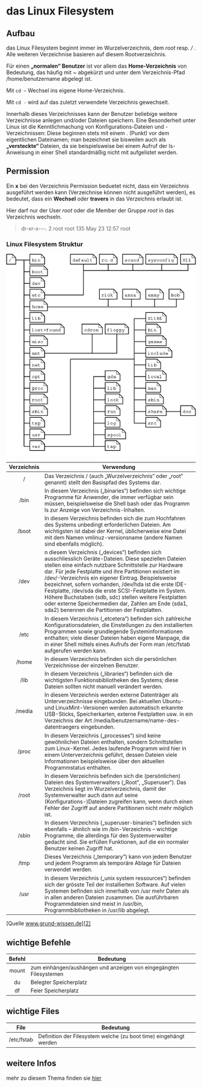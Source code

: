 [1]: https://www.tuxcademy.org/download/de/lxk1/lxk1-de-manual.pdf#chapter.272
[2]: https://www.grund-wissen.de/linux/linux-dateisystem.html
# das Linux Filesystem

## Aufbau

das Linux Filesystem beginnt immer im Wurzelverzeichnis, dem *root* resp. */* . Alle weiteren
Verzeichnise basieren auf diesem Rootverzeichnis.

Für einen **„normalen“ Benutzer** ist vor allem das **Home-Verzeichnis** von Bedeutung, das häufig mit ~ abgekürzt und unter dem Verzeichnis-Pfad /home/benutzername abgelegt ist.

Mit `cd ~` Wechsel ins eigene Home-Verzeichnis.

Mit `cd -` wird auf das zuletzt verwendete Verzeichnis gewechselt.

Innerhalb dieses Verzeichnisses kann der Benutzer beliebige weitere Verzeichnisse anlegen und/oder Dateien speichern. Eine Besonderheit unter Linux ist die Kenntlichmachung von Konfigurations-Dateien und -Verzeichnissen: Diese beginnen stets mit einem . (Punkt) vor dem eigentlichen Dateinamen; man bezeichnet sie bisweilen auch als **„versteckte“** Dateien, da sie beispielsweise bei einem Aufruf der ls-Anweisung in einer Shell standardmäßig nicht mit aufgelistet werden.

## Permission
Ein **x** bei den Verzeichnis Permission beduetet nicht, dass ein Verzeichnis ausgeführt werden kann (Verzeichnise können nicht ausgeführt werden), es bedeutet, dass ein **Wechsel** oder **travers** in das Verzeichnis erlaubt ist.

Hier darf nur der User *root* oder die Member der Gruppe *root* in das Verzeichnis wechseln.
> dr-xr-x---.   2 root root  135 May 23 12:57 root

### Linux Filesystem Struktur
![Image](../../images/linux-file-structure.png)

|Verzeichnis|Verwendung|
|:--:|--|
|/|Das Verzeichnis / (auch „Wurzelverzeichnis“ oder „root“ genannt) stellt den Basispfad des Systems dar.|
|/bin| In diesem Verzeichnis („binaries“) befinden sich wichtige Programme für Anwender, die immer verfügbar sein müssen, beispielsweise die Shell bash oder das Programm ls zur Anzeige von Verzeichnis-Inhalten.|
|/boot|In diesem Verzeichnis befinden sich die zum Hochfahren des Systems unbedingt erforderlichen Dateien. Am wichtigsten ist dabei der Kernel, üblicherweise eine Datei mit dem Namen vmlinuz-versionsname (andere Namen sind ebenfalls möglich).|
|/dev|n diesem Verzeichnis („devices“) befinden sich ausschliesslich Geräte-Dateien. Diese speziellen Dateien stellen eine einfach nutzbare Schnittstelle zur Hardware dar. Für jede Festplatte und ihre Partitionen existiert im /dev/-Verzeichnis ein eigener Eintrag. Beispielsweise bezeichnet, sofern vorhanden, /dev/hda ist die erste IDE-Festplatte, /dev/sda die erste SCSI-Festplatte im System. Höhere Buchstaben (sdb, sdc) stellen weitere Festplatten oder externe Speichermedien dar, Zahlen am Ende (sda1, sda2) benennen die Partitionen der Festplatten. |
|/etc|In diesem Verzeichnis („etcetera“) befinden sich zahlreiche Konfigurationsdateien, die Einstellungen zu den installierten Programmen sowie grundlegende Systeminformationen enthalten; viele dieser Dateien haben eigene Manpage, die in einer Shell mittels eines Aufrufs der Form man /etc/fstab aufgerufen werden kann.|
|/home|In diesem Verzeichnis befinden sich die persönlichen Verzeichnisse der einzelnen Benutzer.|
|/lib|In diesem Verzeichnis („libraries“) befinden sich die wichtigsten Funktionsbibliotheken des Systems; diese Dateien sollten nicht manuell verändert werden.|
|/media|In diesem Verzeichnis werden externe Datenträger als Unterverzeichnisse eingebunden. Bei aktuellen Ubuntu- und LinuxMint-Versionen werden automatisch erkannte USB-Sticks, Speicherkarten, externe Festplatten usw. in ein Verzeichnis der Art /media/benutzername/name-des-datentraegers eingebunden.|
|/proc|In diesem Verzeichnis („processes“) sind keine gewöhnlichen Dateien enthalten, sondern Schnittstellen zum Linux-Kernel. Jedes laufende Programm wird hier in einem Unterverzeichnis geführt, dessen Dateien viele Informationen beispielsweise über den aktuellen Programmstatus enthalten.|
|/root|In diesem Verzeichnis befinden sich die (persönlichen) Dateien des Systemverwalters („Root“, „Superuser“). Das Verzeichnis liegt im Wurzelverzeichnis, damit der Systemverwalter auch dann auf seine (Konfigurations-)Dateien zugreifen kann, wenn durch einen Fehler der Zugriff auf andere Partitionen nicht mehr möglich ist. |
|/sbin|In diesem Verzeichnis („superuser-binaries“) befinden sich ebenfalls – ähnlich wie im /bin-Verzeichnis – wichtige Programme, die allerdings für den Systemverwalter gedacht sind. Sie erfüllen Funktionen, auf die ein normaler Benutzer keinen Zugriff hat.|
|/tmp|Dieses Verzeichnis („temporary“) kann von jedem Benutzer und jedem Programm als temporäre Ablage für Dateien verwendet werden.|
|/usr|In diesem Verzeichnis („unix system ressources“) befinden sich der grösste Teil der installierten Software. Auf vielen Systemen befinden sich innerhalb von /usr mehr Daten als in allen anderen Dateien zusammen. Die ausführbaren Programmdateien sind meist in /usr/bin, Programmbibliotheken in /usr/lib abgelegt.|

[Quelle www.grund-wissen.de][2]

## wichtige Befehle
|Befehl | Bedeutung|
|:--:|--|
|mount|zum einhängen/aushängen und anzeigen von eingegängten Filesystemen|
|du|Belegter Speicherplatz|
|df|Feier Speicherplatz|


## wichtige Files
|File | Bedeutung|
|:--:|--|
|/etc/fstab|Definition der Filesystem welche (zu boot time) eingehängt werden|

## weitere Infos
mehr zu diesem Thema finden sie [hier][1]
